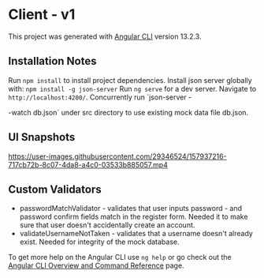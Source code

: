 # Client - v1

This project was generated with [Angular CLI](https://github.com/angular/angular-cli) version 13.2.3.

## Installation Notes

Run `npm install` to install project dependencies.
Install json server globally with:  `npm install -g json-server`
Run `ng serve` for a dev server. Navigate to `http://localhost:4200/`. 
Concurrently run `json-server -


-watch db.json` under src directory to use existing mock data file db.json.


## UI Snapshots
https://user-images.githubusercontent.com/29346524/157937216-717cb72b-8c07-4da8-a4c0-03533b885057.mp4


## Custom Validators
  * passwordMatchValidator - validates that user inputs password - and password confirm fields match in the register form. Needed it to make sure that user doesn't accidentally create an account.
  * validateUsernameNotTaken - validates that a username doesn't already exist. Needed for integrity of the mock database.



To get more help on the Angular CLI use `ng help` or go check out the [Angular CLI Overview and Command Reference](https://angular.io/cli) page.
